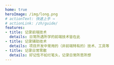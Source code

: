 ```yaml
---
home: true
heroImage: /img/long.png
# actionText: 快速上手 →
# actionLink: /zh/guide/
features:
- title: 记录前端技术
  details: 日常所遇所学的前端技术皆在此
- title: 记录辅助技术
  details: 项目开发中常用的（非前端特有的）技术、工具等
- title: 记录日常零散
  details: 好记性不如烂笔头，记录日常所思所想
---
```

